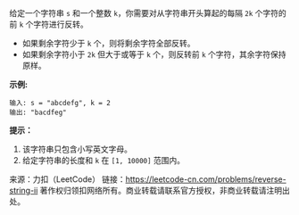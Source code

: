 给定一个字符串 ```s``` 和一个整数 ```k```，你需要对从字符串开头算起的每隔 ```2k``` 个字符的前 ```k``` 个字符进行反转。

* 如果剩余字符少于 ```k``` 个，则将剩余字符全部反转。
* 如果剩余字符小于 ```2k``` 但大于或等于 ```k``` 个，则反转前 ```k``` 个字符，其余字符保持原样。
 

**示例:**
```
输入: s = "abcdefg", k = 2
输出: "bacdfeg"
```

**提示：**

1. 该字符串只包含小写英文字母。
2. 给定字符串的长度和 ```k``` 在 ```[1, 10000]``` 范围内。

来源：力扣（LeetCode）
链接：https://leetcode-cn.com/problems/reverse-string-ii
著作权归领扣网络所有。商业转载请联系官方授权，非商业转载请注明出处。
